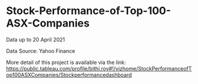 # Stock-Performance-of-Top-100-ASX-Companies
Data up to 20 April 2021

Data Source:
Yahoo Finance

More detail of this project is available via the link:
https://public.tableau.com/profile/bithi.roy#!/vizhome/StockPerformanceofTop100ASXCompanies/Stockperformancedashboard

